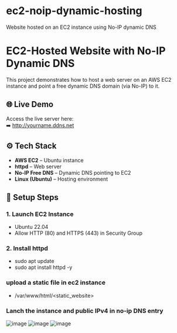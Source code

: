 # ec2-noip-dynamic-hosting
Website hosted on an EC2 instance using No-IP dynamic DNS


# EC2-Hosted Website with No-IP Dynamic DNS

This project demonstrates how to host a web server on an AWS EC2 instance and point a free dynamic DNS domain (via No-IP) to it.

## 🌐 Live Demo
Access the live server here:  
➡️ http://yourname.ddns.net

## ⚙️ Tech Stack
- **AWS EC2** – Ubuntu instance
- **httpd** – Web server
- **No-IP Free DNS** – Dynamic DNS pointing to EC2
- **Linux (Ubuntu)** – Hosting environment

## 🔧 Setup Steps

### 1. Launch EC2 Instance
- Ubuntu 22.04
- Allow HTTP (80) and HTTPS (443) in Security Group

### 2. Install httpd
- sudo apt update
- sudo apt install httpd -y

### upload a static file in ec2 instance
 - /var/www/html/<static_website>

### Lanch the instance and public IPv4 in no-ip DNS entry
![image](https://github.com/user-attachments/assets/25114720-1203-42cd-a3d7-f42bb6c2ffa9)
![image](https://github.com/user-attachments/assets/e402fc6d-65a6-4ed7-9957-335216abd3fb)
![image](https://github.com/user-attachments/assets/9599ca5b-2d56-4987-9975-fe0e109d80d2)





